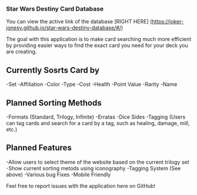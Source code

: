 ### Star Wars Destiny Card Database
You can view the active link of the database [RIGHT HERE] (https://joker-jonesy.github.io/star-wars-destiny-database/#/)

The goal with this application is to make card searching much more efficient by providing easier ways to find the exact card you need for your deck you are creating.

## Currently Sosrts Card by
-Set
-Affiliation
-Color
-Type
-Cost
-Health
-Point Value
-Rarity
-Name

## Planned Sorting Methods
-Formats (Standard, Trilogy, Infinite)
-Erratas
-Dice Sides
-Tagging (Users can tag cards and search for a card by a tag, such as healing, damage, mill, etc.)

## Planned Features
-Allow users to select theme of the website based on the current trilogy set
-Show current sorting metods using iconography
-Tagging System (See above)
-Various bug Fixes
-Mobile Friendly


Feel free to report issues with the application here on GitHub!
